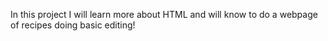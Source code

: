 In this project I will learn more about HTML and will know to do a webpage of recipes doing basic editing!
